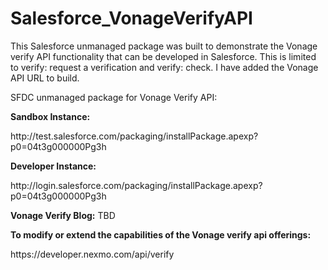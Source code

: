 # Salesforce_VonageVerifyAPI
This Salesforce unmanaged package was built to demonstrate the Vonage verify API functionality that can be developed in Salesforce. This is limited to verify: request a verification and verify: check. I have added the Vonage API URL to build.

SFDC unmanaged package for Vonage Verify API:

<b>Sandbox Instance:</b>
<p>http://test.salesforce.com/packaging/installPackage.apexp?p0=04t3g000000Pg3h</p>

<b>Developer Instance:</b>
<p>http://login.salesforce.com/packaging/installPackage.apexp?p0=04t3g000000Pg3h</p>


<b>Vonage Verify Blog:</b>
TBD

<b>To modify or extend the capabilities of the Vonage verify api offerings:</b>
<p>https://developer.nexmo.com/api/verify</p>



